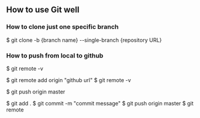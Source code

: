 ## How to use Git well

### How to clone just one specific branch
$ git clone -b {branch name} --single-branch {repository URL}

### How to push from local to github
$ git remote -v
<!-- to check whether you have connected your local to a github repository -->
<!-- if there is nothing connected, -->
$ git remote add origin "github url"
$ git remote -v
<!-- if two cmd lines come out, -->
$ git push origin master
<!-- do the same process from scratch below if an error is thrown -->
$ git add .
$ git commit -m "commit message"
$ git push origin master
$ git remote